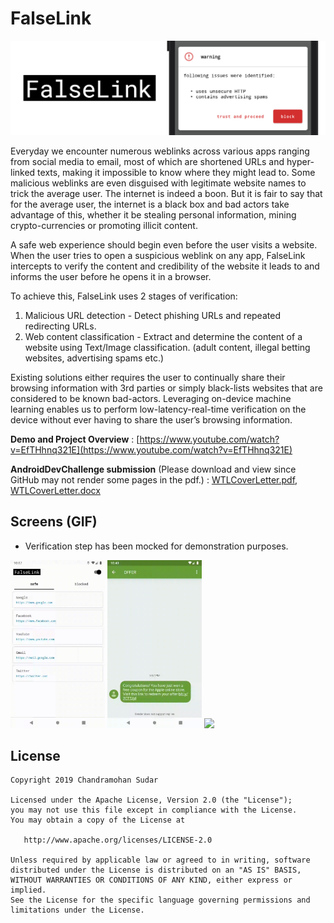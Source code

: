 FalseLink
=========

![](images/header.png)

Everyday we encounter numerous weblinks across various apps ranging from social media to email, most of which are shortened URLs and hyper-linked texts, making it impossible to know where they might lead to. Some malicious weblinks are even disguised with legitimate website names to trick the average user. The internet is indeed a boon. But it is fair to say that for the average user, the internet is a black box and bad actors take advantage of this, whether it be stealing personal information, mining crypto-currencies or promoting illicit content.

A safe web experience should begin even before the user visits a website. When the user tries to open a suspicious weblink on any app, FalseLink intercepts to verify the content and credibility of the website it leads to and informs the user before he opens it in a browser.

To achieve this, FalseLink uses 2 stages of verification:
1. Malicious URL detection - Detect phishing URLs and repeated redirecting URLs.
2. Web content classification - Extract and determine the content of a website using Text/Image classification. (adult content, illegal betting websites, advertising spams etc.)

Existing solutions either requires the user to continually share their browsing information with 3rd parties or simply black-lists websites that are considered to be known bad-actors. Leveraging on-device machine learning enables us to perform low-latency-real-time verification on the device without ever having to share the user’s browsing information.

**Demo and Project Overview** : [https://www.youtube.com/watch?v=EfTHhnq321E](https://www.youtube.com/watch?v=EfTHhnq321E)

**AndroidDevChallenge submission** (Please download and view since GitHub may not render some pages in the pdf.) : [WTLCoverLetter.pdf](submission/WTLCoverLetter.pdf), [WTLCoverLetter.docx](submission/WTLCoverLetter.docx) 

Screens (GIF)
-------
* Verification step has been mocked for demonstration purposes.

<img src="images/1.gif" width="30%" /> <img src="images/2.gif" width="30%" /> <img src="images/3.gif" width="30%" />

License
-------
    Copyright 2019 Chandramohan Sudar

    Licensed under the Apache License, Version 2.0 (the "License");
    you may not use this file except in compliance with the License.
    You may obtain a copy of the License at

       http://www.apache.org/licenses/LICENSE-2.0

    Unless required by applicable law or agreed to in writing, software
    distributed under the License is distributed on an "AS IS" BASIS,
    WITHOUT WARRANTIES OR CONDITIONS OF ANY KIND, either express or implied.
    See the License for the specific language governing permissions and
    limitations under the License.

